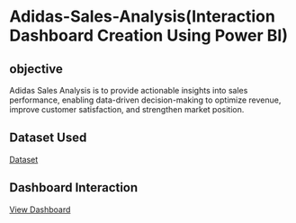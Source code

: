 # Adidas-Sales-Analysis(Interaction Dashboard Creation Using Power BI)
## objective
 Adidas Sales Analysis is to provide actionable insights into sales performance, enabling data-driven decision-making to optimize revenue, improve customer satisfaction, and strengthen market position.
## Dataset Used
<a href=https://github.com/Priyakadam23/Adidas-Sales-Analysis/blob/main/Adidas%20US%20Sales%20Datasets.xlsx>Dataset</a>
## Dashboard Interaction
<a href=https://github.com/Priyakadam23/Adidas-Sales-Analysis/blob/main/adidas%20dashboard.png>View Dashboard</a>

